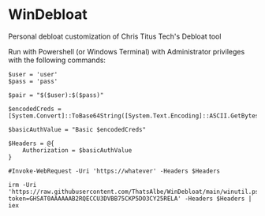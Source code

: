 # WinDebloat
Personal debloat customization of Chris Titus Tech's Debloat tool

Run with Powershell (or Windows Terminal) with Administrator privileges with the following commands:

```
$user = 'user'
$pass = 'pass'

$pair = "$($user):$($pass)"

$encodedCreds = [System.Convert]::ToBase64String([System.Text.Encoding]::ASCII.GetBytes($pair))

$basicAuthValue = "Basic $encodedCreds"

$Headers = @{
    Authorization = $basicAuthValue
}

#Invoke-WebRequest -Uri 'https://whatever' -Headers $Headers

irm -Uri 'https://raw.githubusercontent.com/ThatsAlbe/WinDebloat/main/winutil.ps1?token=GHSAT0AAAAAAB2RQECCU3DVBB75CKP5DO3CY25RELA' -Headers $Headers | iex
```


